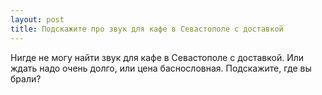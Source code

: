 ```yaml
---
layout: post 
title: Подскажите про звук для кафе в Севастополе с доставкой 
--- 
```

Нигде не могу найти звук для кафе в Севастополе с доставкой. Или ждать надо очень долго, или цена баснословная. Подскажите, где вы брали?